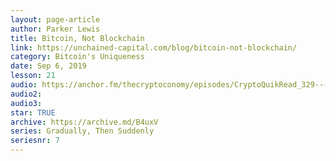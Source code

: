 ```yaml
---
layout: page-article
author: Parker Lewis
title: Bitcoin, Not Blockchain
link: https://unchained-capital.com/blog/bitcoin-not-blockchain/
category: Bitcoin's Uniqueness
date: Sep 6, 2019
lesson: 21
audio: https://anchor.fm/thecryptoconomy/episodes/CryptoQuikRead_329---Bitcoin--Not-Blockchain-Parker-Lewis-e9h0cv/a-a15nml1
audio2: 
audio3: 
star: TRUE
archive: https://archive.md/B4uxV
series: Gradually, Then Suddenly
seriesnr: 7
---
```


